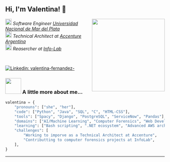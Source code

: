 <h2> Hi, I'm Valentina! 🌷 </h2>
<img align='right' src="https://media2.giphy.com/media/v1.Y2lkPTc5MGI3NjExMGN5ZW04azdoZm1xNDR4bzNrbnR4dmc2c3Q2cWpzN3dkN3N2YW56ZSZlcD12MV9pbnRlcm5hbF9naWZfYnlfaWQmY3Q9cw/9oa3sE4IdWbqO61WGT/giphy.webp" width="230">
<p><em>
  <img src="https://webmail.mdp.edu.ar/soporte/logo.png" width="20"> Software Engineer <a href="https://www.mdp.edu.ar/">Universidad Nacional de Mar del Plata</a>
</br>
  <img src="https://logos-world.net/wp-content/uploads/2020/07/Accenture-Logo-700x394.png" width="20"> Technical Architect at <a href="https://www.accenture.com/ar-es">Accenture Argentina</a>
  </br>
  <img src="https://pbs.twimg.com/profile_images/1181931342319230977/BY69EGEi_400x400.jpg" width="20"> Reasercher at <a href="https://info-lab.org.ar/">Info-Lab</a>
</em></p>
</br>

[![Linkedin: valentina-fernandez-](https://img.shields.io/badge/-/valentinafernandez-blue?style=flat-square&logo=Linkedin&logoColor=white&link=https://https://www.linkedin.com/in/valentina-fernandez-)](https://www.linkedin.com/in/valentina-fernandez-/)


### <img src="https://media.giphy.com/media/VgCDAzcKvsR6OM0uWg/giphy.gif" width="50"> A little more about me...  

```python
valentina = {
    "pronouns": ["she", "her"],
    "code": ["Python", "Java", "SQL", "C", "HTML-CSS"],
    "tools": ["Spacy", "Django", "PostgreSQL", "ServiceNow", "Pandas"],
    "domains": ["AI/Machine Learning", "Computer Forensics", "Web Development"],
    "learning": ["Bash scripting", ".NET ecosystem", "Advanced AWS architecture"],
    "challenges": [
        "Working to imporve as a Technical Architect at Accenture",
        "Contributting to computer forensics projects at InfoLab",
    ],
}

```

---
